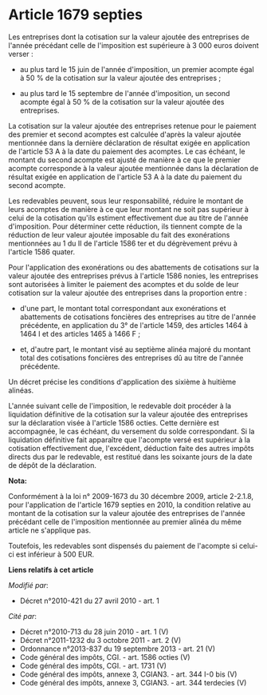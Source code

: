 # Article 1679 septies

Les entreprises dont la cotisation sur la valeur ajoutée des entreprises de l'année précédant celle de l'imposition est
supérieure à 3 000 euros doivent verser :

- au plus tard le 15 juin de l'année d'imposition, un premier acompte égal à 50 % de la cotisation sur la valeur ajoutée des
entreprises ;

- au plus tard le 15 septembre de l'année d'imposition, un second acompte égal à 50 % de la cotisation sur la valeur ajoutée
des entreprises.

La cotisation sur la valeur ajoutée des entreprises retenue pour le paiement des premier et second acomptes est calculée
d'après la valeur ajoutée mentionnée dans la dernière déclaration de résultat exigée en application de l'article 53 A à la
date du paiement des acomptes. Le cas échéant, le montant du second acompte est ajusté de manière à ce que le premier acompte
corresponde à la valeur ajoutée mentionnée dans la déclaration de résultat exigée en application de l'article 53 A à la date
du paiement du second acompte.

Les redevables peuvent, sous leur responsabilité, réduire le montant de leurs acomptes de manière à ce que leur montant ne
soit pas supérieur à celui de la cotisation qu'ils estiment effectivement due au titre de l'année d'imposition. Pour
déterminer cette réduction, ils tiennent compte de la réduction de leur valeur ajoutée imposable du fait des exonérations
mentionnées au 1 du II de l'article 1586 ter et du dégrèvement prévu à l'article 1586 quater.

Pour l'application des exonérations ou des abattements de cotisations sur la valeur ajoutée des entreprises prévus à
l'article 1586 nonies, les entreprises sont autorisées à limiter le paiement des acomptes et du solde de leur cotisation sur
la valeur ajoutée des entreprises dans la proportion entre :

- d'une part, le montant total correspondant aux exonérations et abattements de cotisations foncières des entreprises au
titre de l'année précédente, en application du 3° de l'article 1459, des articles 1464 à 1464 I et des articles 1465 à 1466
F ;

- et, d'autre part, le montant visé au septième alinéa majoré du montant total des cotisations foncières des entreprises dû
au titre de l'année précédente.

Un décret précise les conditions d'application des sixième à huitième alinéas.

L'année suivant celle de l'imposition, le redevable doit procéder à la liquidation définitive de la cotisation sur la valeur
ajoutée des entreprises sur la déclaration visée à l'article 1586 octies. Cette dernière est accompagnée, le cas échéant, du
versement du solde correspondant. Si la liquidation définitive fait apparaître que l'acompte versé est supérieur à la
cotisation effectivement due, l'excédent, déduction faite des autres impôts directs dus par le redevable, est restitué dans
les soixante jours de la date de dépôt de la déclaration.

**Nota:**

Conformément à la loi n° 2009-1673 du 30 décembre 2009, article 2-2.1.8, pour l'application de l'article 1679 septies en
2010, la condition relative au montant de la cotisation sur la valeur ajoutée des entreprises de l'année précédant celle de
l'imposition mentionnée au premier alinéa du même article ne s'applique pas. 

Toutefois, les redevables sont dispensés du paiement de l'acompte si celui-ci est inférieur à 500 EUR.

**Liens relatifs à cet article**

_Modifié par_:

  - Décret n°2010-421  du 27 avril 2010 - art. 1

_Cité par_:

  - Décret n°2010-713 du 28 juin 2010 - art. 1 (V)
  - Décret n°2011-1232 du 3 octobre 2011 - art. 2 (V)
  - Ordonnance n°2013-837 du 19 septembre 2013 - art. 21 (V)
  - Code général des impôts, CGI. - art. 1586 octies (V)
  - Code général des impôts, CGI. - art. 1731 (V)
  - Code général des impôts, annexe 3, CGIAN3. - art. 344 I-0 bis (V)
  - Code général des impôts, annexe 3, CGIAN3. - art. 344 terdecies (V)
